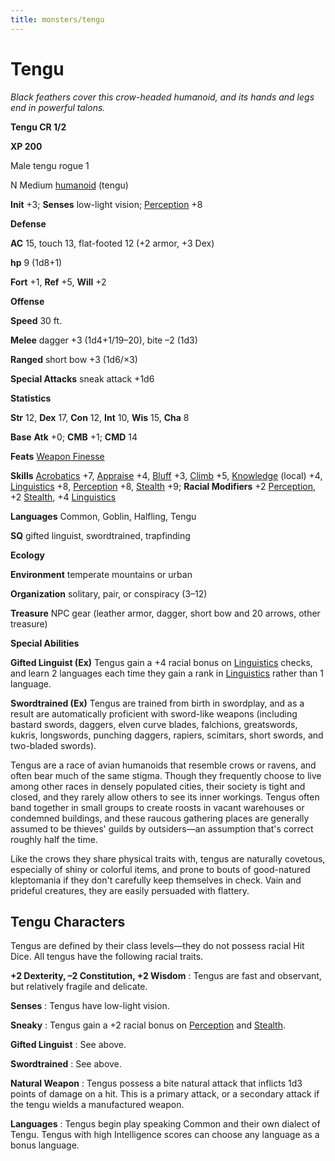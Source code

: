 ```yaml
---
title: monsters/tengu
---
```

# Tengu

_Black feathers cover this crow-headed humanoid, and its hands and legs end in powerful talons._

**Tengu CR 1/2**

**XP 200**

Male tengu rogue 1

N Medium [humanoid](creatureTypes#_humanoid) (tengu)

**Init** +3; **Senses** low-light vision; [Perception](../skills/perception#_perception) +8

**Defense**

**AC** 15, touch 13, flat-footed 12 (+2 armor, +3 Dex)

**hp** 9 (1d8+1)

**Fort** +1, **Ref** +5, **Will** +2

**Offense**

**Speed** 30 ft.

**Melee** dagger +3 (1d4+1/19–20), bite –2 (1d3)

**Ranged** short bow +3 (1d6/×3)

**Special Attacks** sneak attack +1d6

**Statistics**

**Str** 12, **Dex** 17, **Con** 12, **Int** 10, **Wis** 15, **Cha** 8

**Base**  **Atk** +0; **CMB** +1; **CMD** 14

**Feats** [Weapon Finesse](../feats#_weapon-finesse)

**Skills** [Acrobatics](../skills/acrobatics#_acrobatics) +7, [Appraise](../skills/appraise#_appraise) +4, [Bluff](../skills/bluff#_bluff) +3, [Climb](../skills/climb#_climb) +5, [Knowledge](../skills/knowledge#_knowledge) (local) +4, [Linguistics](../skills/linguistics#_linguistics) +8, [Perception](../skills/perception#_perception) +8, [Stealth](../skills/stealth#_stealth) +9; **Racial Modifiers** +2 [Perception](../skills/perception#_perception), +2 [Stealth](../skills/stealth#_stealth), +4 [Linguistics](../skills/linguistics#_linguistics)

**Languages** Common, Goblin, Halfling, Tengu

**SQ** gifted linguist, swordtrained, trapfinding

**Ecology**

**Environment** temperate mountains or urban

**Organization** solitary, pair, or conspiracy (3–12)

**Treasure** NPC gear (leather armor, dagger, short bow and 20 arrows, other treasure)

**Special Abilities**

**Gifted Linguist (Ex)** Tengus gain a +4 racial bonus on [Linguistics](../skills/linguistics#_linguistics) checks, and learn 2 languages each time they gain a rank in [Linguistics](../skills/linguistics#_linguistics) rather than 1 language.

**Swordtrained (Ex)** Tengus are trained from birth in swordplay, and as a result are automatically proficient with sword-like weapons (including bastard swords, daggers, elven curve blades, falchions, greatswords, kukris, longswords, punching daggers, rapiers, scimitars, short swords, and two-bladed swords).

Tengus are a race of avian humanoids that resemble crows or ravens, and often bear much of the same stigma. Though they frequently choose to live among other races in densely populated cities, their society is tight and closed, and they rarely allow others to see its inner workings. Tengus often band together in small groups to create roosts in vacant warehouses or condemned buildings, and these raucous gathering places are generally assumed to be thieves' guilds by outsiders—an assumption that's correct roughly half the time.

Like the crows they share physical traits with, tengus are naturally covetous, especially of shiny or colorful items, and prone to bouts of good-natured kleptomania if they don't carefully keep themselves in check. Vain and prideful creatures, they are easily persuaded with flattery.

## Tengu Characters

Tengus are defined by their class levels—they do not possess racial Hit Dice. All tengus have the following racial traits.

**+2 Dexterity, –2 Constitution, +2 Wisdom** : Tengus are fast and observant, but relatively fragile and delicate.

**Senses** : Tengus have low-light vision.

**Sneaky** : Tengus gain a +2 racial bonus on [Perception](../skills/perception#_perception) and [Stealth](../skills/stealth#_stealth).

**Gifted Linguist** : See above.

**Swordtrained** : See above.

**Natural Weapon** : Tengus possess a bite natural attack that inflicts 1d3 points of damage on a hit. This is a primary attack, or a secondary attack if the tengu wields a manufactured weapon.

**Languages** : Tengus begin play speaking Common and their own dialect of Tengu. Tengus with high Intelligence scores can choose any language as a bonus language.

